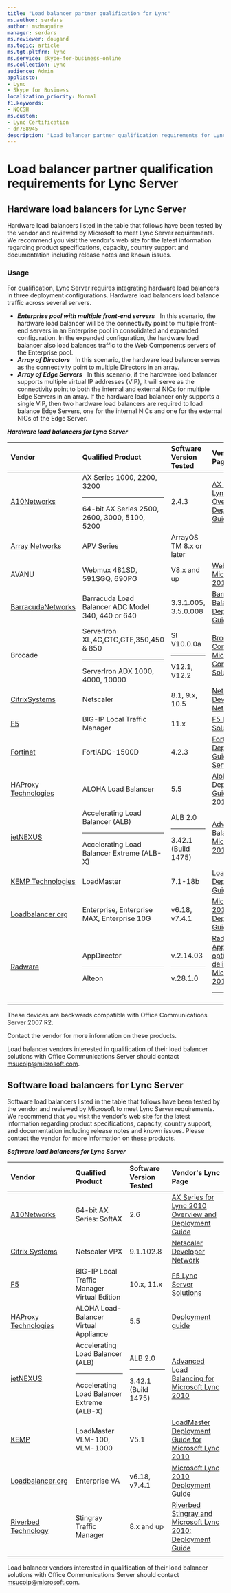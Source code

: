 ```yaml
---
title: "Load balancer partner qualification for Lync"
ms.author: serdars
author: msdmaguire
manager: serdars
ms.reviewer: dougand
ms.topic: article
ms.tgt.pltfrm: lync
ms.service: skype-for-business-online
ms.collection: Lync
audience: Admin
appliesto:
- Lync
- Skype for Business 
localization_priority: Normal
f1.keywords:
- NOCSH
ms.custom:
- Lync Certification
- dn788945
description: "Load balancer partner qualification requirements for Lync."
---
```


# Load balancer partner qualification requirements for Lync Server

## Hardware load balancers for Lync Server
Hardware load balancers listed in the table that follows have been tested by the vendor and reviewed by Microsoft to meet Lync Server requirements. We recommend you visit the vendor's web site for the latest information regarding product specifications, capacity, country support and documentation including release notes and known issues. 

### Usage

For qualification, Lync Server requires integrating hardware load balancers in three deployment configurations. Hardware load balancers load balance traffic across several servers.

- ***Enterprise pool with multiple front-end servers***&nbsp;&nbsp; In this scenario, the hardware load balancer will be the connectivity point to multiple front-end servers in an Enterprise pool in consolidated and expanded configuration. In the expanded configuration, the hardware load balancer also load balances traffic to the Web Components servers of the Enterprise pool.
- ***Array of Directors***&nbsp;&nbsp; In this scenario, the hardware load balancer serves as the connectivity point to multiple Directors in an array.
- ***Array of Edge Servers***&nbsp;&nbsp; In this scenario, if the hardware load balancer supports multiple virtual IP addresses (VIP), it will serve as the connectivity point to both the internal and external NICs for multiple Edge Servers in an array. If the hardware load balancer only supports a single VIP, then two hardware load balancers are required to load balance Edge Servers, one for the internal NICs and one for the external NICs of the Edge Server.

***Hardware load balancers for Lync Server***

|Vendor|Qualified Product|Software Version Tested|Vendor's Lync Page|
|:--- |:--- |:--- |:--- |
|[A10Networks](https://www.a10networks.com/solutions/application_solutions_microsoft.php)| AX Series 1000, 2200, 3200 <br/><hr> 64-bit AX Series 2500, 2600, 3000, 5100, 5200| 2.4.3 |  [AX Series for Lync 2010 Overview and Deployment Guide](https://www.a10networks.com/solutions/application_solutions_microsoft.php)|
|[Array Networks](http://www.arraynetworks.com/) | APV Series | ArrayOS TM 8.x or later | |
|AVANU |Webmux 481SD, 591SGQ, 690PG| V8.x and up|[WebMux and Microsoft Lync 2010](http://avanu.com/webmuxuc/)|
|[BarracudaNetworks](https://www.barracuda.com/products)|Barracuda Load Balancer ADC Model 340, 440 or 640|3.3.1.005, 3.5.0.008| [Barracuda Load Balancer Deployment Guide](https://techlib.barracuda.com/ADC/MSLyncDeployOverview)|
|Brocade |ServerIron XL,4G,GTC,GTE,350,450 &amp; 850<br/><hr> ServerIron ADX 1000, 4000, 10000|SI V10.0.0a<br/><hr>V12.1, V12.2|[Brocade Communications' Microsoft Unified Communications Solutions](https://www.brocade.com/partnerships/technology-alliance-partners/partner-details/microsoft/microsoft-office-communications-server/index.page)|
|[CitrixSystems](https://www.citrix.com/global-partners/microsoft/netscaler.html) |Netscaler|8.1, 9.x, 10.5|[Netscaler Developer Network](https://www.citrix.com/community.html)|
|[F5](https://www.f5.com/partners/technology-alliances/microsoft) |BIG-IP Local Traffic Manager|11.x|[F5 Lync Server Solutions](https://f5.com/partners/product-technology-alliances/microsoft)|
|[Fortinet](http://www.fortinet.com/) |FortiADC-1500D|4.2.3|[Fortinet ADC Deployment Guide for Lync Server 2013](http://docs.fortinet.com/d/fortiadc-load-balancing-lync)|
|[HAProxy Technologies](http://www.haproxy.com/solutions/load-balancing-for-microsoft-products/) |ALOHA Load Balancer|5.5|[Aloha Deployment Guide for Lync 2010](http://www.haproxy.com/static/media/uploads/eng/resources/aloha_load_balancer_appnotes_0061_lync_2010_deployment_guide_en.pdf)|
|[jetNEXUS](http://www.jetnexus.com/support/applications/microsoft-lync/) |Accelerating Load Balancer (ALB)<br/><hr>Accelerating Load Balancer Extreme (ALB-X) |ALB 2.0 <br/><hr>3.42.1 (Build 1475) |[Advanced Load Balancing for Microsoft Lync 2010](http://www.jetnexus.com/support/applications/microsoft-lync/)|
|[KEMP Technologies](http://www.kemptechnologies.com/) |LoadMaster|7.1-18b|[LoadMaster Deployment Guide](https://kemptechnologies.com/microsoft-load-balancing/load-balancing-microsoft-lync/)|
|[Loadbalancer.org](http://loadbalancer.org/) |Enterprise, Enterprise MAX, Enterprise 10G|v6.18, v7.4.1|[Microsoft Lync 2010 Deployment Guide](http://pdfs.loadbalancer.org/Microsoft_Lync_2010_Deployment_Guide.pdf)|
|[Radware](http://www.radware.com/) |  AppDirector  <br/><hr>  Alteon   |v.2.14.03<br/><hr> v.28.1.0   |[Radware AppDirector optimizing the delivery of Microsoft Lync 2010](http://www.radware.com/Partners/TechnologyPartners/Microsoft/)<br/><hr> |
| |         |         ||

These devices are backwards compatible with Office Communications Server 2007 R2. 

Contact the vendor for more information on these products.

Load balancer vendors interested in qualification of their load balancer solutions with Office Communications Server should contact <a href="mailto:msucoip@microsoft.com">msucoip@microsoft.com</a>.

## Software load balancers for Lync Server

Software load balancers listed in the table that follows  have been tested by the vendor and reviewed by Microsoft to meet Lync Server requirements. We recommend that you visit the vendor's web site for the latest information regarding product specifications, capacity, country support, and documentation including release notes and known issues. Please contact the vendor for more information on these products.

***Software load balancers for Lync Server***

|Vendor|Qualified Product |Software Version Tested|Vendor's Lync Page|
|:--- |:--- |:--- |:--- |
|[A10Networks](https://www.a10networks.com/solutions/application_solutions_microsoft.php) |64-bit AX Series: SoftAX|2.6|[AX Series for Lync 2010 Overview and Deployment Guide](https://www.a10networks.com/solutions/application_solutions_microsoft.php)|
|[Citrix Systems](https://www.citrix.com/)     |Netscaler VPX|9.1.102.8|[Netscaler Developer Network](https://www.citrix.com/community.html)|
|[F5](https://f5.com/) |BIG-IP Local Traffic Manager Virtual Edition|10.x, 11.x|[F5 Lync Server Solutions](https://f5.com/partners/product-technology-alliances/microsoft)|
|[HAProxy Technologies](http://www.haproxy.com/solutions/load-balancing-for-microsoft-products/)|ALOHA Load-Balancer Virtual Appliance|5.5|[Deployment guide](http://www.haproxy.com/static/media/uploads/eng/resources/aloha_load_balancer_appnotes_0061_lync_2010_deployment_guide_en.pdf)|
|[jetNEXUS](http://www.jetnexus.com/support/applications/microsoft-lync/) |  Accelerating Load Balancer (ALB)  <br/><hr>  Accelerating Load Balancer Extreme (ALB-X)    |  ALB 2.0   <br/><hr>3.42.1 (Build 1475)|[Advanced Load Balancing for Microsoft Lync 2010](http://www.jetnexus.com/support/applications/microsoft-lync/)|
|[KEMP](http://www.kemptechnologies.com/) |LoadMaster VLM-100, VLM-1000|V5.1|[LoadMaster Deployment Guide for Microsoft Lync 2010](https://kemptechnologies.com/files/downloads/documentation/Lync/KEMP_Lync_2010_Deployment_Guide.pdf)|
|[Loadbalancer.org](http://loadbalancer.org/)|Enterprise VA|v6.18, v7.4.1|[Microsoft Lync 2010 Deployment Guide](http://pdfs.loadbalancer.org/Microsoft_Lync_2010_Deployment_Guide.pdf)|
|[Riverbed Technology](http://www.riverbed.com/) |Stingray Traffic Manager|8.x and up|[Riverbed Stingray and Microsoft Lync 2010: Deployment Guide](https://splash.riverbed.com/docs/DOC-1335)|
|     |         |         | |

Load balancer vendors interested in qualification of their load balancer solutions with Office Communications Server should contact <a href="mailto:msucoip@microsoft.com">msucoip@microsoft.com</a>.
